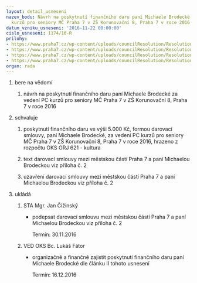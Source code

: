```yaml
---
layout: detail_usneseni
nazev_bodu: Návrh na poskytnutí finančního daru paní Michaele Brodecké za vedení PC
  kurzů pro seniory MČ Praha 7 v ZŠ Korunovační 8, Praha 7 v roce 2016
datum_vzniku_usneseni: '2016-11-22 00:00:00'
cislo_usneseni: 1174/16-R
prilohy:
- https://www.praha7.cz/wp-content/uploads/councilResolution/Resolutions/28383/export/Duvodova_zprava_DS_Brodecka_V~136850.docx
- https://www.praha7.cz/wp-content/uploads/councilResolution/Resolutions/28383/export/Brodecka_DAROVACI_SMLOUVA_V_AN~136849.docx
- https://www.praha7.cz/wp-content/uploads/councilResolution/Resolutions/28383/export/Brodecka_AN_Smlouvaospolupraci_S1~136847.pdf
- https://www.praha7.cz/wp-content/uploads/councilResolution/Resolutions/28383/export/export~297307.pdf
organ: rada
---
```

<ol class="urzList_view" id="urzList">
<li id="" class="urzClass1"><span name="1">bere na vědomí</span> 
<ol class="urzOlClass">
<li id="" class="urzClass2" style="TEXT-ALIGN: left"><span><p>návrh na poskytnutí finančního daru paní Michaele Brodecké za vedení PC kurzů pro seniory MČ Praha 7 v ZŠ Korunovační 8, Praha 7 v roce 2016</p></span></li></ol></li>
<li id="" class="urzClass1"><span name="24">schvaluje</span> 
<ol class="urzOlClass">
<li id="" class="urzClass2" style="TEXT-ALIGN: left"><span><p>poskytnutí finančního daru&nbsp;ve výši 5.000 Kč, formou darovací smlouvy, paní Michaele Brodecké, za vedení PC kurzů pro seniory MČ Praha 7 v ZŠ Korunovační 8, Praha 7 v roce 2016, hrazeno z rozpočtu OKS ORJ 621 - kultura<br></p></span></li>
<li id="" class="urzClass2" style="TEXT-ALIGN: left"><span><p>text darovací smlouvy&nbsp;mezi městskou částí Praha 7 a paní Michaelou Brodeckou viz příloha č. 2</p></span></li>
<li id="" class="urzClass2" style="TEXT-ALIGN: left"><span><p>uzavření darovací smlouvy mezi městskou částí Praha 7 a paní Michaelou Brodeckou viz příloha č. 2</p></span></li></ol></li><li class="urzClass1" id="urzUkoly"><span name="1">ukládá</span><ol class="urzOlClass"><li class="urzClass2"><span><p>STA Mgr. Jan Čižinský</p></span><ul class="urzUlClass"><li class="urzClass3"><span><p>podepsat darovací smlouvu mezi městskou částí Praha 7 a paní Michaelou Brodeckou viz příloha č. 2</p></span><span class="urzUkolTermin">  Termín:&nbsp;30.11.2016</span></li></ul></li><li class="urzClass2"><span><p>VED OKS Bc. Lukáš Fátor</p></span><ul class="urzUlClass"><li class="urzClass3"><span><p>organizačně a finančně zajistit poskytnutí finančního daru paní Michaele Brodecké dle článku II tohoto usnesení</p></span><span class="urzUkolTermin">  Termín:&nbsp;16.12.2016</span></li></ul></li></ol></li>
</ol>